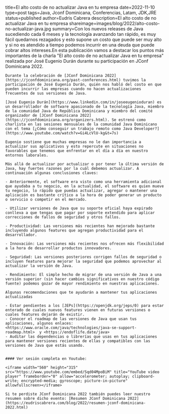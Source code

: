 title=El alto costo de no actualizar Java en tu empresa
date=2022-11-10
type=post
tags=Java, Jconf Dominicana, Conferencias, Latam, JDK,JRE
status=published
author=Eudris Cabrera
description=El alto costo de no actualizar Java en tu empresa
shareimage=images/blog/2022/alto-costo-no-actualizar-java.jpg
summary=Con los nuevos releases de Java sucediendo cada 6 meses y la tecnología avanzando tan rápido, es muy fácil quedarnos rezagados y esto supone un costo que puede ser muy alto y si no es atendido a tiempo podemos incurrir en una deuda que puede cobrar altos intereses.En esta publicación vamos a destacar los puntos más importantes de la charla "El alto costo de no actualizar Java en tu empresa" realizada por José Eugenio Durán durante su participación en JConf Dominicana 2022.
~~~~~~
Durante la celebración de [JConf Dominicana 2022](https://jconfdominicana.org/past-conferences.html) tuvimos la participación de José Eugenio Durán, quién nos habló del costo en que pueden incurrir las empresas cuando no hacen actualizaciones frecuentes de sus versiones de Java.

[José Eugenio Durán](https://www.linkedin.com/in/joseeugenioduran) es un desarrollador de software apasionado de la tecnología Java, miembro de la comunidad Java de República Dominicana y miembro del comité organizador de [JConf Dominicana 2022](https://jconfdominicana.org/organizers.html). Se estrenó como charlista en las sesiones mensuales de la comunidad Java Dominicano con el tema [¿Cómo conseguir un trabajo remoto como Java Developer?](https://www.youtube.com/watch?v=Gi4LcVlU-kg&t=7s)

Eugenio sostiene que muchas empresas no le dan importancia a actualizar sus aplicativos y esto repercute en situaciones no favorables que tenemos que enfrentar en el día a día en nuestro entornos laborales.

Más allá de actualizar por actualizar o por tener la última versión de Java, hay fuertes razones por la cuál debemos actualizar. A continuación algunas conclusiones claves:

- Anteriormente, el software era visto como una herramienta adicional que ayudaba a tu negocio, en la actualidad, el software es quien mueve tu negocio, lo rápido que puedas actualizar, agregar o mantener una aplicación es bastante crítico a la hora de poder generar un producto o servicio o competir en el mercado.

- Utilizar versiones de Java que su soporte oficial haya expirado conlleva a que tengas que pagar por soporte extendido para aplicar correcciones de fallos de seguridad y otros fallos.

- Productividad: Las versiones más recientes han mejorado bastante incluyendo algunos features que agregan productividad para el desarrollador.

- Innovación: Las versiones más recientes nos ofrecen más flexibilidad a la hora de desarrollar productos innovadores.

- Seguridad: Las versiones posteriores corrigen fallos de seguridad o incluyen features para mejorar la seguridad que podemos aprovechar al actualizar la versión de Java.

- Rendimiento: El simple hecho de migrar de una versión de Java a una versión superior (sin hacer cambios significativos en nuestro código fuente) podemos gozar de mayor rendimiento en nuestras aplicaciones.

Algunas recomendaciones que te ayudarán a mantener tus aplicaciones actualizadas

- Estar pendientes a los [JEPs](https://openjdk.org/jeps/0) para estar enterado de cuales nuevos features vienen en futuras versiones o cuales features dejarán de existir.
- Conocer el roadmap de las versiones de Java que usan tus aplicaciones, algunos enlaces: <https://www.oracle.com/java/technologies/java-se-support-roadmap.html>  y <https://endoflife.date/java>
- Auditar las dependencias o librerías que usas en tus aplicaciones para mantener versiones recientes de ellas y compatibles con las versiones de Java que estás usando.


#### Ver sesión completa en Youtube:

<iframe width="560" height="315" src="https://www.youtube.com/embed/Sqd04MpoBiM" title="YouTube video player" frameborder="0" allow="accelerometer; autoplay; clipboard-write; encrypted-media; gyroscope; picture-in-picture" allowfullscreen></iframe>

Si te perdiste JConf Dominicana 2022 también puedes leer nuestro resumen sobre dicho evento: [Resumen JConf Dominicana 2022](https://eudriscabrera.com/blog/2022/resumen-jconf-dominicana-2022.html)
